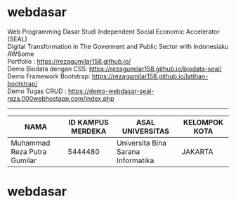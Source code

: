# webdasar

Web Programming Dasar Studi Independent Social Economic Accelerator (SEAL)
</br>
Digital Transformation in The Goverment and Public Sector with Indonesiaku AWSome
</br>
Portfolio : https://rezagumilar158.github.io/
</br>
Demo Biodata dengan CSS: https://rezagumilar158.github.io/biodata-seal/
</br>
Demo Framework Bootstrap: https://rezagumilar158.github.io/latihan-bootstrap/
</br>
Demo Tugas CRUD : https://demo-webdasar-seal-reza.000webhostapp.com/index.php
</br>

---

| NAMA                        | ID KAMPUS MERDEKA | ASAL UNIVERSITAS                   | KELOMPOK KOTA |
| --------------------------- | ----------------- | ---------------------------------- | ------------- |
| Muhammad Reza Putra Gumilar | 5444480           | Universita Bina Sarana Informatika | JAKARTA       |

# webdasar

